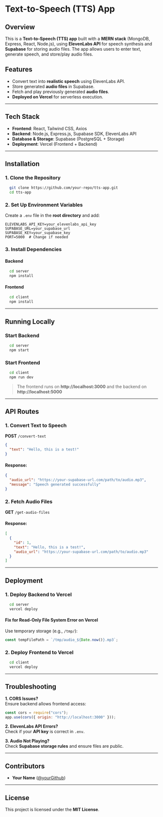 # Text-to-Speech (TTS) App

## Overview
This is a **Text-to-Speech (TTS) app** built with a **MERN stack** (MongoDB, Express, React, Node.js), using **ElevenLabs API** for speech synthesis and **Supabase** for storing audio files. The app allows users to enter text, generate speech, and store/play audio files.

## Features
- Convert text into **realistic speech** using ElevenLabs API.
- Store generated **audio files** in Supabase.
- Fetch and play previously generated **audio files**.
- **Deployed on Vercel** for serverless execution.

---

## Tech Stack
- **Frontend**: React, Tailwind CSS, Axios
- **Backend**: Node.js, Express.js, Supabase SDK, ElevenLabs API
- **Database & Storage**: Supabase (PostgreSQL + Storage)
- **Deployment**: Vercel (Frontend + Backend)

---

## Installation

### **1. Clone the Repository**
```bash
  git clone https://github.com/your-repo/tts-app.git
  cd tts-app
```

### **2. Set Up Environment Variables**
Create a `.env` file in the **root directory** and add:
```env
ELEVENLABS_API_KEY=your_elevenlabs_api_key
SUPABASE_URL=your_supabase_url
SUPABASE_KEY=your_supabase_key
PORT=5000  # Change if needed
```

### **3. Install Dependencies**
#### **Backend**
```bash
  cd server
  npm install
```

#### **Frontend**
```bash
  cd client
  npm install
```

---

## Running Locally

### **Start Backend**
```bash
  cd server
  npm start
```

### **Start Frontend**
```bash
  cd client
  npm run dev
```
> The frontend runs on **http://localhost:3000** and the backend on **http://localhost:5000**

---

## API Routes

### **1. Convert Text to Speech**
**POST** `/convert-text`
```json
{
  "text": "Hello, this is a test!"
}
```

#### **Response:**
```json
{
  "audio_url": "https://your-supabase-url.com/path/to/audio.mp3",
  "message": "Speech generated successfully"
}
```

### **2. Fetch Audio Files**
**GET** `/get-audio-files`
#### **Response:**
```json
[
  {
    "id": 1,
    "text": "Hello, this is a test!",
    "audio_url": "https://your-supabase-url.com/path/to/audio.mp3"
  }
]
```

---

## Deployment

### **1. Deploy Backend to Vercel**
```bash
  cd server
  vercel deploy
```
#### **Fix for Read-Only File System Error on Vercel**
Use temporary storage (e.g., `/tmp/`):
```js
const tempFilePath = `/tmp/audio_${Date.now()}.mp3`;
```

### **2. Deploy Frontend to Vercel**
```bash
  cd client
  vercel deploy
```

---

## Troubleshooting

**1. CORS Issues?**  
Ensure backend allows frontend access:
```js
const cors = require("cors");
app.use(cors({ origin: "http://localhost:3000" }));
```

**2. ElevenLabs API Errors?**  
Check if your **API key** is correct in `.env`.

**3. Audio Not Playing?**  
Check **Supabase storage rules** and ensure files are public.

---

## Contributors
- **Your Name** ([@yourGithub](https://github.com/yourGithub))

---

## License
This project is licensed under the **MIT License**.

